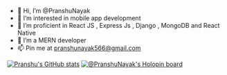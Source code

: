 - 👋 Hi, I’m @PranshuNayak
- 👀 I’m interested in mobile app development 
- 🌱 I’m proficient in React JS , Express Js , Django , MongoDB and React Native
- 💞️ I’m a MERN developer
- 📫 Pin me at pranshunayak566@gmail.com


<!---
PranshuNayak/PranshuNayak is a ✨ special ✨ repository because its `README.md` (this file) appears on your GitHub profile.
You can click the Preview link to take a look at your changes.
--->


[![Pranshu's GitHub stats](https://github-readme-stats.vercel.app/api?username=PranshuNayak&show_icons=true&theme=radical)](https://github.com/PranshuNayak/github-readme-stats)
[![@PranshuNayak's Holopin board](https://holopin.io/api/user/board?user=pranshunayak)](https://holopin.io/@pranshunayak)
